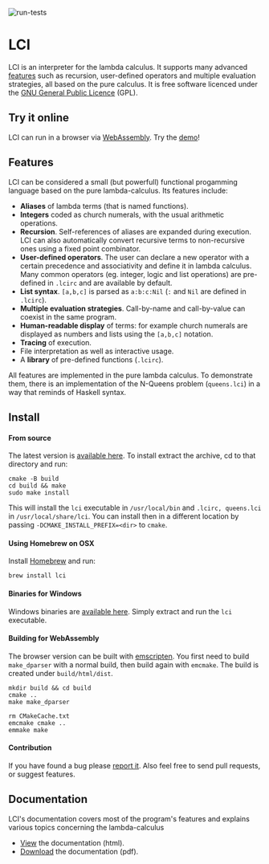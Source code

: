 ![run-tests](../../workflows/test/badge.svg)

# LCI

LCI is an interpreter for the lambda calculus. It supports many advanced
[features](#features) such as recursion, user-defined operators and multiple evaluation
strategies, all based on the pure calculus. It is free software licenced under
the [GNU General Public Licence](http://www.gnu.org/licenses/gpl.html) (GPL).

## Try it online

LCI can run in a browser via [WebAssembly](https://webassembly.org/).
Try the [demo](https://www.chatzi.org/lci/demo/lci.html)!

## Features

LCI can be considered a small (but powerfull) functional progamming language
based on the pure lambda-calculus. Its features include:

- __Aliases__ of lambda terms (that is named functions).
- __Integers__ coded as church numerals, with the usual arithmetic operations.
- __Recursion__. Self-references of aliases are expanded during execution. 
  LCI can also automatically convert recursive terms to
  non-recursive ones using a fixed point combinator.
- __User-defined operators__. The user can declare a new
  operator with a certain precedence and associativity and define it in lambda
  calculus. Many common operators (eg. integer, logic and list operations) are
  pre-defined in `.lcirc` and are available by default.
- __List syntax__. `[a,b,c]` is parsed as `a:b:c:Nil` (`:` and `Nil` are defined in `.lcirc`).
- __Multiple evaluation strategies__. Call-by-name and call-by-value can
  coexist in the same program.
- __Human-readable display__ of terms: for example church numerals are
  displayed as numbers and lists using the `[a,b,c]` notation.
- __Tracing__ of execution.
- File interpretation as well as interactive usage.
- A __library__ of pre-defined functions (`.lcirc`).

All features are implemented in the pure lambda calculus.
To demonstrate them, there is an implementation of the N-Queens problem
(`queens.lci`) in a way that reminds of Haskell syntax.

## Install

#### From source

The latest version is
[available here](https://github.com/chatziko/lci/releases/).
To install extract the archive, cd to that directory and run:

```
cmake -B build
cd build && make
sudo make install
```    

This will install the `lci` executable in `/usr/local/bin` and `.lcirc, queens.lci` in
`/usr/local/share/lci`. You can install then in a different location by passing
`-DCMAKE_INSTALL_PREFIX=<dir>` to `cmake`.

#### Using Homebrew on OSX

Install [Homebrew](http://brew.sh) and run:

```
brew install lci
```

#### Binaries for Windows

Windows binaries are
[available here](https://github.com/chatziko/lci/releases/).
Simply extract and run the `lci` executable.

#### Building for WebAssembly

The browser version can be built with [emscripten](https://emscripten.org/).
You first need to build `make_dparser` with a normal build, then build
again with `emcmake`. The build is created under `build/html/dist`.
```
mkdir build && cd build
cmake ..
make make_dparser

rm CMakeCache.txt
emcmake cmake ..
emmake make
```

#### Contribution

If you have found a bug please [report it](https://github.com/chatziko/lci/issues).
Also feel free to send pull requests, or suggest features.

## Documentation

LCI's documentation covers most of the program's features and explains various
topics concerning the lambda-calculus

* [View](https://www.chatzi.org/lci/lcidoc.html) the documentation (html).
* [Download](https://www.chatzi.org/lci/lcidoc.pdf) the documentation (pdf).
